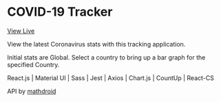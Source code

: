 # COVID-19 Tracker

[View Live](https://naughty-babbage-a237b7.netlify.app/)

View the latest Coronavirus stats with this tracking application.

Initial stats are Global. Select a country to bring up a bar graph for the specified Country.

React.js | Material UI | Sass | Jest | Axios | Chart.js | CountUp | React-CS

API by [mathdroid](https://github.com/mathdroid/covid-19-api)
